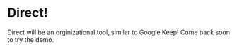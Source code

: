# Direct!
Direct will be an orginizational tool, similar to Google Keep! Come back soon to try the demo.